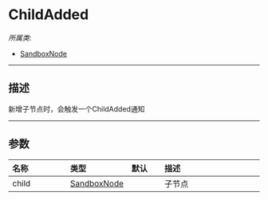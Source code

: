 # ChildAdded

*所属类*:
* [SandboxNode](/Api/Classes/Base/SandboxNode.md)
------------------------------------------------------------------------------------------
## 描述

新增子节点时，会触发一个ChildAdded通知

------------------------------------------------------------------------------------------
## 参数

|<div style="width:100px">名称</div>|<div style="width:100px">类型</div>|<div style="width:50px">默认</div>|<div style="width:350px">描述</div>|
|:---|:---|:---|:---|
|child|[SandboxNode](/Api/Enums/SandboxNode.md)||子节点|
